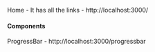 Home - It has all the links - http://localhost:3000/

#### Components
ProgressBar - http://localhost:3000/progressbar

